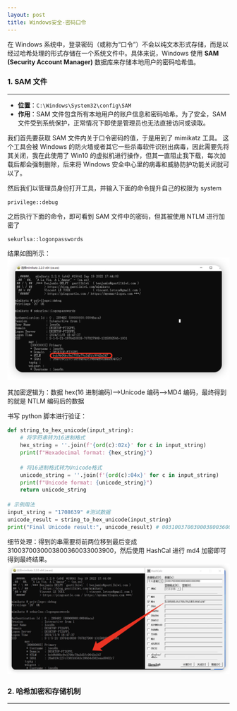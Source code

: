 ```yaml
---
layout: post
title: Windows安全-密码口令
---
```


在 Windows 系统中，登录密码（或称为“口令”）不会以纯文本形式存储，而是以经过哈希处理的形式存储在一个系统文件中。具体来说，Windows 使用 **SAM (Security Account Manager)** 数据库来存储本地用户的密码哈希值。

### 1. SAM 文件

---

- **位置**：`C:\Windows\System32\config\SAM`
- **作用**：SAM 文件包含所有本地用户的账户信息和密码哈希。为了安全，SAM 文件受到系统保护，正常情况下即使是管理员也无法直接访问或读取。

我们首先要获取 SAM 文件内关于口令密码的值，于是用到了 mimikatz 工具。
这个工具会被 Windows 的防火墙或者其它一些杀毒软件识别出病毒，因此需要先将其关闭，我在此使用了 Win10 的虚拟机进行操作，但其一直阻止我下载，每次加载后都会强制删除，后来将 Windows 安全中心里的病毒和威胁防护功能关闭就可以了。

然后我们以管理员身份打开工具，并输入下面的命令提升自己的权限为 system

```shell
privilege::debug
```

之后执行下面的命令，即可看到 SAM 文件中的密码，但其被使用 NTLM 进行加密了

```shell
sekurlsa::logonpasswords
```

结果如图所示：
![alt text](./img/image.png)

其加密逻辑为：数据 hex(16 进制编码)—>Unicode 编码—>MD4 编码，最终得到的就是 NTLM 编码后的数据

书写 python 脚本进行验证：

```python
def string_to_hex_unicode(input_string):
    # 将字符串转为16进制格式
    hex_string = ''.join(f'{ord(c):02x}' for c in input_string)
    print(f"Hexadecimal format: {hex_string}")

    # 将16进制格式转为Unicode格式
    unicode_string = ''.join(f'{ord(c):04x}' for c in input_string)
    print(f"Unicode format: {unicode_string}")
    return unicode_string

# 示例用法
input_string = "1708639" #测试数据
unicode_result = string_to_hex_unicode(input_string)
print("Final Unicode result:", unicode_result) # 0031003700300038003600330039
```

细节处理：得到的串需要将前两位移到最后变成 3100370030003800360033003900，然后使用 HashCal 进行 md4 加密即可得到最终结果。
![alt text](./img/image1.png)

### 2. 哈希加密和存储机制

---
